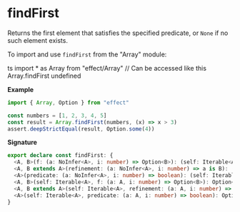 # findFirst

Returns the first element that satisfies the specified
predicate, or `None` if no such element exists.

To import and use `findFirst` from the "Array" module:

ts
import \* as Array from "effect/Array"
// Can be accessed like this
Array.findFirst
undefined

**Example**

```ts
import { Array, Option } from "effect"

const numbers = [1, 2, 3, 4, 5]
const result = Array.findFirst(numbers, (x) => x > 3)
assert.deepStrictEqual(result, Option.some(4))
```

**Signature**

```ts
export declare const findFirst: {
  <A, B>(f: (a: NoInfer<A>, i: number) => Option<B>): (self: Iterable<A>) => Option<B>
  <A, B extends A>(refinement: (a: NoInfer<A>, i: number) => a is B): (self: Iterable<A>) => Option<B>
  <A>(predicate: (a: NoInfer<A>, i: number) => boolean): (self: Iterable<A>) => Option<A>
  <A, B>(self: Iterable<A>, f: (a: A, i: number) => Option<B>): Option<B>
  <A, B extends A>(self: Iterable<A>, refinement: (a: A, i: number) => a is B): Option<B>
  <A>(self: Iterable<A>, predicate: (a: A, i: number) => boolean): Option<A>
}
```
